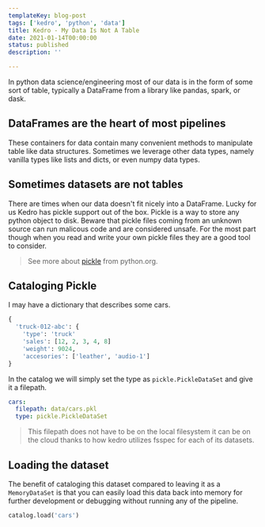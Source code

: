 ```yaml
---
templateKey: blog-post
tags: ['kedro', 'python', 'data']
title: Kedro - My Data Is Not A Table
date: 2021-01-14T00:00:00
status: published
description: ''

---
```


In python data science/engineering most of our data is in the form of some sort
of table, typically a DataFrame from a library like pandas, spark, or dask.

## DataFrames are the heart of most pipelines

These containers for data contain many convenient methods to manipulate table
like data structures.  Sometimes we leverage other data types, namely vanilla
types like lists and dicts, or even numpy data types.

## Sometimes datasets are not tables

There are times when our data doesn't fit nicely into a DataFrame. Lucky for us
Kedro has pickle support out of the box.  Pickle is a way to store any python
object to disk.  Beware that pickle files coming from an unknown source can run
malicous code and are considered unsafe.  For the most part though when you
read and write your own pickle files they are a good tool to consider.

> See more about [pickle](https://docs.python.org/3/library/pickle.html) from python.org.

## Cataloging Pickle

I may have a dictionary that describes some cars.

``` python
{
  'truck-012-abc': {
    'type': 'truck'
    'sales': [12, 2, 3, 4, 8]
    'weight': 9024,
    'accesories': ['leather', 'audio-1']
}
```

In the catalog we will simply set the type as `pickle.PickleDataSet` and give
it a filepath.

``` yaml
cars:
  filepath: data/cars.pkl
  type: pickle.PickleDataSet
```

> This filepath does not have to be on the local filesystem it can be on the
> cloud thanks to how kedro utilizes fsspec for each of its datasets.

## Loading the dataset

The benefit of cataloging this dataset compared to leaving it as a
`MemoryDataSet` is that you can easily load this data back into memory for
further development or debugging without running any of the pipeline.

``` python
catalog.load('cars')
```
